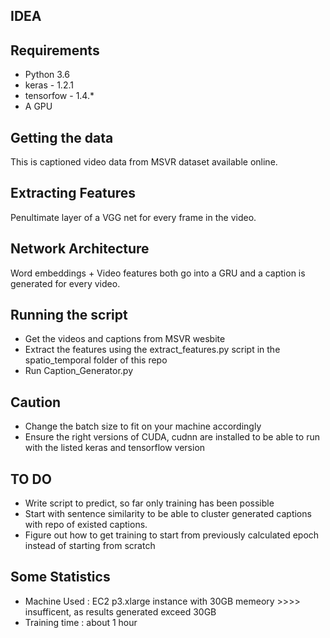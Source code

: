 ## IDEA

## Requirements 

* Python 3.6
* keras - 1.2.1
* tensorfow - 1.4.*
* A GPU

## Getting the data 

This is captioned video data from MSVR dataset available online. 

## Extracting Features 

Penultimate layer of a VGG net for every frame in the video.

## Network Architecture 

Word embeddings + Video features both go into a GRU and a caption is generated for every video.

## Running the script

* Get the videos and captions from MSVR wesbite 
* Extract the features using the extract_features.py script in the spatio_temporal folder of this repo
* Run Caption_Generator.py

## Caution

* Change the batch size to fit on your machine accordingly
* Ensure the right versions of CUDA, cudnn are installed to be able to run with the listed keras and tensorflow version

## TO DO 

* Write script to predict, so far only training has been possible 
* Start with sentence similarity to be able to cluster generated captions with repo of existed captions. 
* Figure out how to get training to start from previously calculated epoch instead of starting from scratch
 
## Some Statistics 

* Machine Used : EC2 p3.xlarge instance with 30GB memeory >>>> insufficent, as results generated exceed 30GB
* Training time : about 1 hour 

